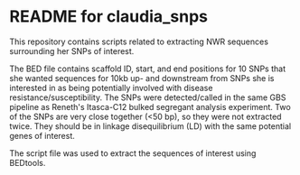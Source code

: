 # README for claudia_snps

This repository contains scripts related to extracting NWR sequences surrounding her SNPs of interest.

The BED file contains scaffold ID, start, and end positions for 10 SNPs that she wanted sequences for 10kb up- and downstream from SNPs she is interested in as being potentially involved with disease resistance/susceptibility. The SNPs were detected/called in the same GBS pipeline as Reneth's Itasca-C12 bulked segregant analysis experiment. Two of the SNPs are very close together (<50 bp), so they were not extracted twice. They should be in linkage disequilibrium (LD) with the same potential genes of interest.

The script file was used to extract the sequences of interest using BEDtools.

